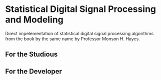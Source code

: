 # Statistical Digital Signal Processing and Modeling

Direct impelementation of statistical digital signal processing algorithms from the book by the same name by Professor Monson H. Hayes.

## For the Studious

## For the Developer


